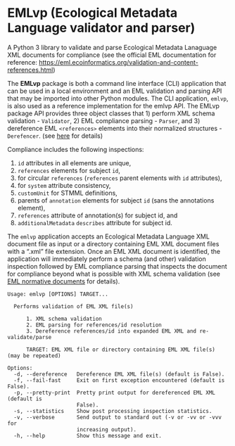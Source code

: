 # EMLvp (Ecological Metadata Language validator and parser)
A Python 3 library to validate and parse Ecological Metadata Lanaguage XML documents for compliance (see the 
official EML documentation for reference: https://eml.ecoinformatics.org/validation-and-content-references.html)

The **EMLvp** package is both a command line interface (CLI) application that can be used in a local environment and an
EML validation and parsing API that may be imported into other Python modules. The CLI application, `emlvp`, is also
used as a reference implementation for the emlvp API. The EMLvp package API provides three object classes that 1)
perform XML schema validation - `Validator`, 2) EML compliance parsing - `Parser`, and 3) dereference EML 
`<references>` elements into their normalized structures  - `Derefencer`. (see 
  [here](https://emlvp.readthedocs.io/en/latest/) for details)

Compliance includes the following inspections:
 1.  `id` attributes in all elements are unique,
 2.  `references` elements for subject `id`,
 3.  for circular `references` (`references` parent elements with `id` attributes),
 4.  for `system` attribute consistency,
 5.  `customUnit` for STMML definitions,
 6.  parents of `annotation` elements for subject `id` (sans the annotations element),
 7.  `references` attribute of annotation(s) for subject id, and
 8.  `additionalMetadata` `describes` attribute for subject id.

The `emlvp` application accepts an Ecological Metadata Language XML document file as input or a directory containing
EML XML document files with a “.xml” file extension. Once an EML XML document is identified, the application will
immediately perform a schema (and other) validation inspection followed by EML compliance parsing that inspects the
document for compliance beyond what is possible with XML schema validation (see
[EML normative documents](https://eml.ecoinformatics.org/validation-and-content-references.html) for details).

```
Usage: emlvp [OPTIONS] TARGET...

  Performs validation of EML XML file(s)

      1. XML schema validation
      2. EML parsing for references/id resolution
      3. Dereference references/id into expanded EML XML and re-validate/parse

      TARGET: EML XML file or directory containing EML XML file(s) (may be repeated)

Options:
  -d, --dereference   Dereference EML XML file(s) (default is False).
  -f, --fail-fast     Exit on first exception encountered (default is False).
  -p, --pretty-print  Pretty print output for dereferenced EML XML (default is
                      False).
  -s, --statistics    Show post processing inspection statistics.
  -v, --verbose       Send output to standard out (-v or -vv or -vvv for
                      increasing output).
  -h, --help          Show this message and exit.
```
